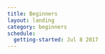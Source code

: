 ```yaml
---
title: Beginners
layout: landing
category: beginners
schedule:
  getting-started: Jul 8 2017
---
```

